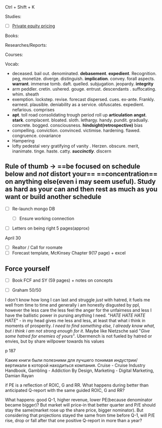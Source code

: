 Ctrl + Shift + K

Studies: 
- [ ] [Private equity pricing](https://forgeglobal.com/insights/reports/private-market-swells-with-optimistic-ipo-pipeline/)

Books: 

Researches/Reports:

Courses:

Vocab:
- deceased. bail out. denominated. **debasement**. **expedient**. Recognition. peg, monetize. diverge. distinguish. **implication**. convey. forall aspects. **warrant**. immense tomb. daft. quelled. subjugation. jeopardy. **integrity** 
- arm peddler. cretin. ushered. gouge. entrust. descendants . suffocating. whim. sheath
- exemption. lockstep. revise. forecast dispersed. cues. ex-ante. Frankly. earnest. plausible. deniability as a service. obfuscates. expedient. nefarious. comprises 
- **apt**. toll road consolidating trough period roll up **articulation** **angst**. **stark**. complacent. bloated. sloth. lethargy. handy. pundit. gradually. concrete. bogged. consciousness. **hindsight(retrospective)** bias
- compelling. conviction. convinced. victimise. hardening. flawed. congruence. covariance
- Hampering
- lofty pedestal very gratifying of vanity . Herzen. obscure. merit, inanimate. tinge. haste. catty. ***succinctly***. discern 

## Rule of thumb -> ==be focused on schedule below and *not* distort your== ==concentration== on anything else(even i may seem useful). Study as hard as your can and then rest as much as you want or build another schedule

- [ ] Re-launch mongo DB 
	- [ ] Ensure working connection 

- [ ] Letters on being right 5 pages(approx)


April 30

- [ ] Realtor / Call for roomate 
- [ ] Forecast template, McKinsey Chapter 9(17 page) + excel  
## Force yourself

- [ ] Book FCF and SY (59 pages) + notes on concepts 
- [ ] Graham 50/50
 






I don't know how long I can last and struggle *just* with hatred, it fuels me well from time to time and generally i am honestly disgusted by ppl, however the less care the less feel the anger for the unfairness and less I have the ballistic power in pursing anything I need. "*HATE HATE HATE HATE*" - in my head gives me less and less, at least that what i think in moments of prosperity. *I need to find something else, I already know what, but i think i am not strong enough for it*. Maybe like Nietzsche said "*Give some hatred for enemies of yours*". Ubermench is not fueled by hatred or envies, but by share willpower towards his values     


p 187


Какие книги были полезними для лучшего понимая индустрии/вертикали в которой находиться компания. Cruise - Cruise Industry Handbook, Gambling - Addiction By Design, Marketing - Digital Marketing, Damian Rayan   


if PE is a reflection of ROIC, G and RR. What happens during better than anticipated Q-report with the same guided ROIC, G and RR? 

What happens: good Q-1, higher revenue, lower PE(because denominator became bigger)? But market will price-in that better quarter and P/E should stay the same(market rose up the share price, bigger nominator). But considering that projections stayed the same from time before Q-1, will P/E rise, drop or fall after that one positive Q-report in more than a year? 